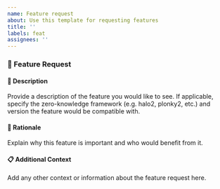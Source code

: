 ```yaml
---
name: Feature request
about: Use this template for requesting features
title: ''
labels: feat
assignees: ''
---
```


### 🌟 Feature Request

#### 📝 Description

Provide a description of the feature you would like to see. If applicable, specify the zero-knowledge framework (e.g. halo2, plonky2, etc.) and version the feature would be compatible with.

#### 🤔 Rationale

Explain why this feature is important and who would benefit from it.

#### 📋 Additional Context

Add any other context or information about the feature request here.
